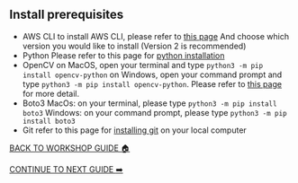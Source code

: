 ## Install prerequisites

- AWS CLI
    to install AWS CLI, please refer to [this page](https://docs.aws.amazon.com/cli/latest/userguide/cli-chap-install.html) And choose which version you would like to install (Version 2 is recommended)
- Python
    Please refer to this page for [python installation](https://www.python.org/downloads/)
- OpenCV
    on MacOS, open your terminal and type `python3 -m pip install opencv-python`
    on Windows, open your command prompt and type `python3 -m pip install opencv-python`. Please refer to [this page](https://docs.opencv.org/master/d5/de5/tutorial_py_setup_in_windows.html) for more detail.
- Boto3
    MacOs: on your terminal, please type `python3 -m pip install boto3`
    Windows: on your command prompt, please type `python3 -m pip install boto3`
- Git
    refer to this page for [installing git](https://git-scm.com/book/en/v2/Getting-Started-Installing-Git) on your local computer

[BACK TO WORKSHOP GUIDE :house:](../../README.md)

[CONTINUE TO NEXT GUIDE :arrow_right:](CloudFormationStack.md)
